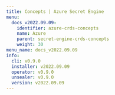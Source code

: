 ```yaml
---
title: Concepts | Azure Secret Engine
menu:
  docs_v2022.09.09:
    identifier: azure-crds-concepts
    name: Azure
    parent: secret-engine-crds-concepts
    weight: 30
menu_name: docs_v2022.09.09
info:
  cli: v0.9.0
  installer: v2022.09.09
  operator: v0.9.0
  unsealer: v0.9.0
  version: v2022.09.09
---
```


